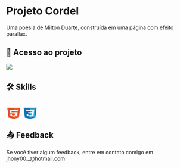 
#   Projeto Cordel
Uma poesia de Milton Duarte, construída em uma página com efeito parallax.


## 🔗 Acesso ao projeto
[<img src="imagens/projeto-cordel.gif">](https://jhonyfreitasdev.github.io/projeto-cordel/)


## 🛠 Skills
<div style="display: inline_block"><br>
  <img align="center" alt="HTML" height="30" width="40" src="https://raw.githubusercontent.com/devicons/devicon/master/icons/html5/html5-original.svg">
  <img align="center" alt="CSS" height="30" width="40" src="https://raw.githubusercontent.com/devicons/devicon/master/icons/css3/css3-original.svg">
</div>


## 📤 Feedback
Se você tiver algum feedback, entre em contato comigo em jhony00._@hotmail.com
